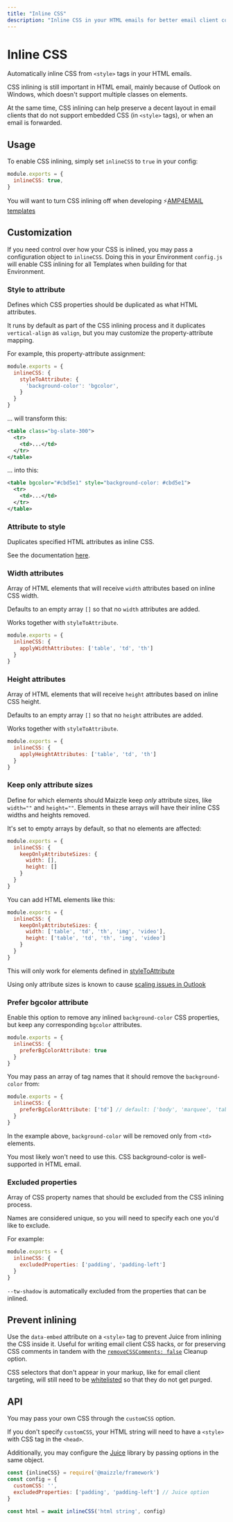 ```yaml
---
title: "Inline CSS"
description: "Inline CSS in your HTML emails for better email client compatibility"
---
```


# Inline CSS

Automatically inline CSS from `<style>` tags in your HTML emails.

CSS inlining is still important in HTML email, mainly because of Outlook on Windows, which doesn't support multiple classes on elements.

At the same time, CSS inlining can help preserve a decent layout in email clients that do not support embedded CSS (in `<style>` tags), or when an email is forwarded.

## Usage

To enable CSS inlining, simply set `inlineCSS` to `true` in your config:

<code-sample title="config.js">

  ```js
  module.exports = {
    inlineCSS: true,
  }
  ```

</code-sample>

<alert>You will want to turn CSS inlining off when developing ⚡[AMP4EMAIL templates](/guides/amp-email)</alert>

## Customization

If you need control over how your CSS is inlined, you may pass a configuration object to `inlineCSS`.
Doing this in your Environment `config.js` will enable CSS inlining for all Templates when building for that Environment.

### Style to attribute

Defines which CSS properties should be duplicated as what HTML attributes.

It runs by default as part of the CSS inlining process and it duplicates `vertical-align` as `valign`, but you may customize the property-attribute mapping.

For example, this property-attribute assignment:

<code-sample title="config.js">

  ```js
  module.exports = {
    inlineCSS: {
      styleToAttribute: {
        'background-color': 'bgcolor',
      }
    }
  }
  ```

</code-sample>

... will transform this:

```xml
<table class="bg-slate-300">
  <tr>
    <td>...</td>
  </tr>
</table>
```

... into this:

```xml
<table bgcolor="#cbd5e1" style="background-color: #cbd5e1">
  <tr>
    <td>...</td>
  </tr>
</table>
```

### Attribute to style

Duplicates specified HTML attributes as inline CSS.

See the documentation [here](/docs/transformers/attribute-to-style).

### Width attributes

Array of HTML elements that will receive `width` attributes based on inline CSS width.

Defaults to an empty array `[]` so that no `width` attributes are added.

Works together with `styleToAttribute`.

<code-sample title="config.js">

  ```js
  module.exports = {
    inlineCSS: {
      applyWidthAttributes: ['table', 'td', 'th']
    }
  }
  ```

</code-sample>

### Height attributes

Array of HTML elements that will receive `height` attributes based on inline CSS height.

Defaults to an empty array `[]` so that no `height` attributes are added.

Works together with `styleToAttribute`.

<code-sample title="config.js">

  ```js
  module.exports = {
    inlineCSS: {
      applyHeightAttributes: ['table', 'td', 'th']
    }
  }
  ```

</code-sample>

### Keep only attribute sizes

Define for which elements should Maizzle keep _only_ attribute sizes, like `width=""` and `height=""`. Elements in these arrays will have their inline CSS widths and heights removed.

It's set to empty arrays by default, so that no elements are affected:

<code-sample title="config.js">

  ```js
  module.exports = {
    inlineCSS: {
      keepOnlyAttributeSizes: {
        width: [],
        height: []
      }
    }
  }
  ```

</code-sample>

You can add HTML elements like this:

<code-sample title="config.js">

  ```js
  module.exports = {
    inlineCSS: {
      keepOnlyAttributeSizes: {
        width: ['table', 'td', 'th', 'img', 'video'],
        height: ['table', 'td', 'th', 'img', 'video']
      }
    }
  }
  ```

</code-sample>

<alert>This will only work for elements defined in [styleToAttribute](#style-to-attribute)</alert>

<alert type="warning">Using only attribute sizes is known to cause <a href="https://www.courtneyfantinato.com/correcting-outlook-dpi-scaling-issues/">scaling issues in Outlook</a></alert>

### Prefer bgcolor attribute

Enable this option to remove any inlined `background-color` CSS properties, but keep any corresponding `bgcolor` attributes.

<code-sample title="config.js">

  ```js
  module.exports = {
    inlineCSS: {
      preferBgColorAttribute: true
    }
  }
  ```

</code-sample>

You may pass an array of tag names that it should remove the `background-color` from:

<code-sample title="config.js">

  ```js
  module.exports = {
    inlineCSS: {
      preferBgColorAttribute: ['td'] // default: ['body', 'marquee', 'table', 'tbody', 'td', 'tfoot', 'th', 'thead', 'tr']
    }
  }
  ```

</code-sample>

In the example above, `background-color` will be removed only from `<td>` elements.

<alert>You most likely won't need to use this. CSS background-color is well-supported in HTML email.</alert>

### Excluded properties

Array of CSS property names that should be excluded from the CSS inlining process.

Names are considered unique, so you will need to specify each one you'd like to exclude.

For example:

<code-sample title="config.js">

  ```js
  module.exports = {
    inlineCSS: {
      excludedProperties: ['padding', 'padding-left']
    }
  }
  ```

</code-sample>

<alert>`--tw-shadow` is automatically excluded from the properties that can be inlined.</alert>

## Prevent inlining

Use the `data-embed` attribute on a `<style>` tag to prevent Juice from inlining the CSS inside it.
Useful for writing email client CSS hacks, or for preserving CSS comments in tandem with the [`removeCSSComments: false`](/docs/transformers/remove-unused-css#removecsscomments) Cleanup option.

<alert>CSS selectors that don't appear in your markup, like for email client targeting, will still need to be [whitelisted](/docs/transformers/remove-unused-css#whitelist) so that they do not get purged.</alert>

## API

You may pass your own CSS through the `customCSS` option.

If you don't specify `customCSS`, your HTML string will need to have a `<style>` with CSS tag in the `<head>`.

Additionally, you may configure the [Juice](https://www.npmjs.com/package/juice) library by passing options in the same object.

<code-sample title="app.js">

  ```js
  const {inlineCSS} = require('@maizzle/framework')
  const config = {
    customCSS: '',
    excludedProperties: ['padding', 'padding-left'] // Juice option
  }

  const html = await inlineCSS('html string', config)
  ```

</code-sample>
